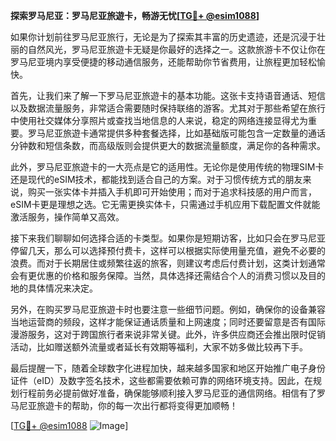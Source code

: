 **探索罗马尼亚：罗马尼亚旅遊卡，畅游无忧[[TG💪+ @esim1088](https://t.me/s/esim1088)]**

如果你计划前往罗马尼亚旅行，无论是为了探索其丰富的历史遗迹，还是沉浸于壮丽的自然风光，罗马尼亚旅遊卡无疑是你最好的选择之一。这款旅游卡不仅让你在罗马尼亚境内享受便捷的移动通信服务，还能帮助你节省费用，让旅程更加轻松愉快。

首先，让我们来了解一下罗马尼亚旅遊卡的基本功能。这张卡支持语音通话、短信以及数据流量服务，非常适合需要随时保持联络的游客。尤其对于那些希望在旅行中使用社交媒体分享照片或查找当地信息的人来说，稳定的网络连接显得尤为重要。罗马尼亚旅遊卡通常提供多种套餐选择，比如基础版可能包含一定数量的通话分钟数和短信条数，而高级版则会提供更大的数据流量额度，满足你的各种需求。

此外，罗马尼亚旅遊卡的一大亮点是它的适用性。无论你是使用传统的物理SIM卡还是现代的eSIM技术，都能找到适合自己的方案。对于习惯传统方式的朋友来说，购买一张实体卡并插入手机即可开始使用；而对于追求科技感的用户而言，eSIM卡更是理想之选。它无需更换实体卡，只需通过手机应用下载配置文件就能激活服务，操作简单又高效。

接下来我们聊聊如何选择合适的卡类型。如果你是短期访客，比如只会在罗马尼亚停留几天，那么可以选择预付费卡，这样可以根据实际使用量充值，避免不必要的浪费。而对于长期居住或频繁往返的旅客，则建议考虑后付费计划，这类计划通常会有更优惠的价格和服务保障。当然，具体选择还需结合个人的消费习惯以及目的地的具体情况来决定。

另外，在购买罗马尼亚旅遊卡时也要注意一些细节问题。例如，确保你的设备兼容当地运营商的频段，这样才能保证通话质量和上网速度；同时还要留意是否有国际漫游服务，这对于跨国旅行者来说非常关键。此外，许多供应商还会推出限时促销活动，比如赠送额外流量或者延长有效期等福利，大家不妨多做比较再下手。

最后提醒一下，随着全球数字化进程加快，越来越多国家和地区开始推广电子身份证件（eID）及数字签名技术，这些都需要依赖可靠的网络环境支持。因此，在规划行程前务必提前做好准备，确保能够顺利接入罗马尼亚的通信网络。相信有了罗马尼亚旅遊卡的帮助，你的每一次出行都将变得更加顺畅！

[[TG💪+ @esim1088](https://t.me/s/esim1088) ![Image](https://i.postimg.cc/4NQfJmqS/Snipaste-2025-05-13-00-14-12.png)]